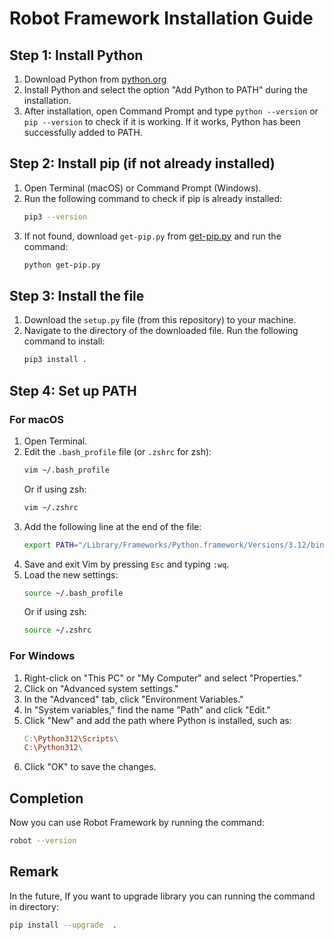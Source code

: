 # Robot Framework Installation Guide

## Step 1: Install Python
1. Download Python from [python.org](https://www.python.org/downloads/)
2. Install Python and select the option "Add Python to PATH" during the installation.
3. After installation, open Command Prompt and type `python --version` or `pip --version` to check if it is working. If it works, Python has been successfully added to PATH.

## Step 2: Install pip (if not already installed)
1. Open Terminal (macOS) or Command Prompt (Windows).
2. Run the following command to check if pip is already installed:
    ```bash
    pip3 --version
    ```
3. If not found, download `get-pip.py` from [get-pip.py](https://bootstrap.pypa.io/get-pip.py) and run the command:
    ```bash
    python get-pip.py
    ```

## Step 3: Install the file
1. Download the `setup.py` file (from this repository) to your machine.
2. Navigate to the directory of the downloaded file. Run the following command to install:
    ```bash
    pip3 install .
    ```

## Step 4: Set up PATH
### For macOS
1. Open Terminal.
2. Edit the `.bash_profile` file (or `.zshrc` for zsh):
    ```bash
    vim ~/.bash_profile
    ```
   Or if using zsh:
    ```bash
    vim ~/.zshrc
    ```
3. Add the following line at the end of the file:
    ```bash
    export PATH="/Library/Frameworks/Python.framework/Versions/3.12/bin:$PATH"
    ```
4. Save and exit Vim by pressing `Esc` and typing `:wq`.
5. Load the new settings:
    ```bash
    source ~/.bash_profile
    ```
   Or if using zsh:
    ```bash
    source ~/.zshrc
    ```

### For Windows
1. Right-click on "This PC" or "My Computer" and select "Properties."
2. Click on "Advanced system settings."
3. In the "Advanced" tab, click "Environment Variables."
4. In "System variables," find the name "Path" and click "Edit."
5. Click "New" and add the path where Python is installed, such as:
    ```makefile
    C:\Python312\Scripts\
    C:\Python312\
    ```
6. Click "OK" to save the changes.

## Completion
Now you can use Robot Framework by running the command:
```bash
robot --version
```

## Remark 
In the future, If you want to upgrade library you can running the command in directory:
```bash
pip install --upgrade  .
```

